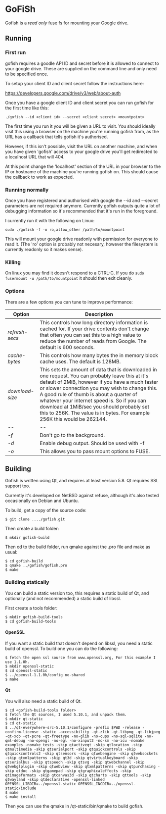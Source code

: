 # GoFiSh 

Gofish is a *read only* fuse fs for mounting your Google drive.

## Running

### First run

gofish requires a goodle API ID and secret before it is allowed to connect to your google drive. These are supplied on the command line and only need to be specified once.

To setup your client ID and client secret follow the instructions here:

https://developers.google.com/drive/v3/web/about-auth

Once you have a google client ID and client secret you can run gofish for the first time like this:

```
./gofish --id <client id> --secret <client secret> <mountpoint>
```

The first time you run it you will be given a URL to visit. You should ideally visit this using a browser on the machine you're running gofish from, as the URL has a callback that tells gofish it's authorised.

However, if this isn't possible, visit the URL on another machine, and when you have given 'gofish' access to your google drive you'll get redirected to a localhost URL that will 404.

At this point change the 'localhost' section of the URL in your browser to the IP or hostname of the machine you're running gofish on. This should cause the callback to work as expected.

### Running normally

Once you have registered and authorised with google the --id and --secret parameters are not required anymore. Currently gofish outputs quite a lot of debugging information so it's recommended that it's run in the foreground.

I currently run it with the following on Linux:

```
sudo ./gofish -f -o ro,allow_other /path/to/mountpoint
```

This will mount your google drive readonly with permission for everyone to read it. (The 'ro' option is probably not necesary, however the filesystem is currently readonly so it makes sense).


### Killing

On linux you may find it doesn't respond to a CTRL-C. If you do ```sudo fusermount -u /path/to/mountpoint``` it should then exit cleanly.

### Options

There are a few options you can tune to improve performance:

|Option|Description|
|--|--|
|_refresh-secs_|This controls how long directory information is cached for. If your drive contents don't change that often you can set this to a high value to reduce the number of reads from Google. The default is 600 seconds.|
|_cache-bytes_|This controls how many bytes the in memory block cache uses. The default is 128MB.|
|_download-size_|This sets the amount of data that is downloaded in one request. You can probably leave this at it's default of 2MiB, however if you have a much faster or slower connection you may wish to change this. A good rule of thumb is about a quarter of whatever your internet speed is. So if you can download at 1MiB/sec you should probably set this to 256K. The value is in bytes. For example 256K this would be 262144.|
|--|--|
|_-f_|Don't go to the background.|
|_-d_|Enable debug output. Should be used with -f|
|_-o <options>_|This allows you to pass mount options to FUSE.

## Building

Gofish is written using Qt, and requires at least version 5.8. Qt requires SSL support too.

Currently it's developed on NetBSD against refuse, although it's also tested occasionally on Debian and Ubuntu.

To build, get a copy of the source code:

```
$ git clone ..../gofish.git
```

Then create a build folder:

```
$ mkdir gofish-build
```

Then cd to the build folder, run qmake against the .pro file and make as usual:

```
$ cd gofish-build
$ qmake ../gofish/gofish.pro
$ make
```

### Building statically

You can build a static version too, this requires a static build of Qt, and optionally (and not recommended) a static build of libssl.

First create a tools folder:

```
$ mkdir gofish-build-tools
$ cd gofish-build-tools
```

#### OpenSSL

If you want a static build that doesn't depend on libssl, you need a static build of openssl. To build one you can do the following:

```
$ fetch the open ssl source from www.openssl.org, For this example I use 1.1.0h.
$ mkdir openssl-static
$ cd openssl-static 
$ ../openssl-1.1.0h/config no-shared
$ make
```

#### Qt

You will also need a static build of Qt. 

```
$ cd <gofish-build-tools folder>
$ fetch the Qt sources, I used 5.10.1, and unpack them.
$ mkdir qt-static
$ cd qt-static
$ ../qt-everywhere-src-5.10.1/configure -prefix $PWD -release -confirm-license -static -accessibility -qt-zlib -qt-libpng -qt-libjpeg -qt-xcb -qt-pcre -qt-freetype -no-glib -no-cups -no-sql-sqlite -no-qml-debug -no-opengl -no-egl -no-xinput2 -no-sm -no-icu -nomake examples -nomake tests -skip qtactiveqt -skip qtlocation -skip qtmultimedia -skip qtserialport -skip qtquickcontrols -skip qtquickcontrols2 -skip qtsensors -skip qtwebengine -skip qtwebsockets -skip qtxmlpatterns -skip qt3d -skip qtvirtualkeyboard -skip qtserialbus -skip qtspeech -skip qtsvg -skip qtwebchannel -skip qtwebglplugin -skip qtwebview -skip qtxmlpatterns -skip qtpurchasing -skip qtdoc -skip qtgamepad -skip qtgraphicaleffects -skip qtimageformats -skip qtcanvas3d -skip qtcharts -skip qttools -skip qtwayland -skip qtdeclarative -openssl-linked OPENSSL_LIBDIR=../openssl-static OPENSSL_INCDIR=../openssl-static/include
$ make 
$ make install
```

Then you can use the qmake in <gofish-build-tools>/qt-static/bin/qmake to build gofish.
